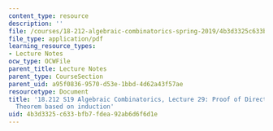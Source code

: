 ```yaml
---
content_type: resource
description: ''
file: /courses/18-212-algebraic-combinatorics-spring-2019/4b3d3325c633bfb7fdea92ab6d6f6d1e_MIT18_212S19_lec29.pdf
file_type: application/pdf
learning_resource_types:
- Lecture Notes
ocw_type: OCWFile
parent_title: Lecture Notes
parent_type: CourseSection
parent_uid: a95f0836-9570-d53e-1bbd-4d62a43f57ae
resourcetype: Document
title: '18.212 S19 Algebraic Combinatorics, Lecture 29: Proof of Directed Matrix Tree
  Theorem based on induction'
uid: 4b3d3325-c633-bfb7-fdea-92ab6d6f6d1e
---
```

